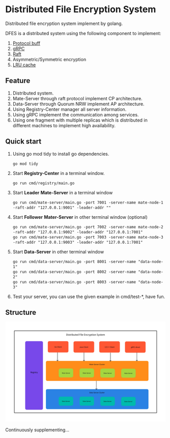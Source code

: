 Distributed File Encryption System
==================================

Distributed file encryption system implement by golang.

DFES is a distributed system using the following component to implement:
1. [Protocol buff](https://github.com/protocolbuffers/protobuf)
2. [gRPC](https://github.com/grpc/grpc)
3. [Raft](https://github.com/hashicorp/raft)
4. Asymmetric/Symmetric encryption
5. [LRU cache](https://github.com/hashicorp/golang-lru)

Feature
-------
1. Distributed system.
2. Mate-Server through raft protocol implement CP architecture.
3. Data-Server through Quorum NRW implement AP architecture.
4. Using Registry-Center manager all server information.
5. Using gRPC implement the communication among services.
6. Using one fragment with multiple replicas which is distributed in different machines to implement high availability.

Quick start
-----------
1. Using go mod tidy to install go dependencies.
    ```shell
    go mod tidy
    ```
2. Start **Registry-Center** in a terminal window.
   ```shell
   go run cmd/registry/main.go 
   ```
3. Start **Leader** **Mate-Server** in a terminal window
    ```shell
    go run cmd/mate-server/main.go -port 7001 -server-name mate-node-1 -raft-addr "127.0.0.1:9001" -leader-addr ""
    ```
4. Start **Follower** **Mater-Server** in other terminal window (optional)
    ```shell
    go run cmd/mate-server/main.go -port 7002 -server-name mate-node-2 -raft-addr "127.0.0.1:9002" -leader-addr "127.0.0.1:7001"
    go run cmd/mate-server/main.go -port 7003 -server-name mate-node-3 -raft-addr "127.0.0.1:9003" -leader-addr "127.0.0.1:7001"
    ```
5. Start **Data-Server** in other terminal window
    ```shell
    go run cmd/data-server/main.go -port 8001 -server-name "data-node-1"
    go run cmd/data-server/main.go -port 8002 -server-name "data-node-2"
    go run cmd/data-server/main.go -port 8003 -server-name "data-node-3"
    ```
6. Test your server, you can use the given example in cmd/test-*, have fun.

Structure
---------
![Structure](./doc/img/structure.jpg)

Continuously supplementing...
